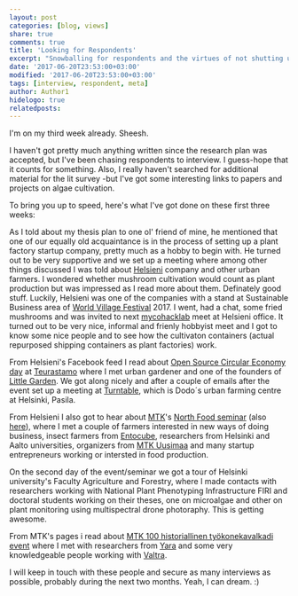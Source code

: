 ```yaml
---
layout: post
categories: [blog, views]
share: true
comments: true
title: 'Looking for Respondents'
excerpt: "Snowballing for respondents and the virtues of not shutting up (about your thesis)"
date: '2017-06-20T23:53:00+03:00'
modified: '2017-06-20T23:53:00+03:00'
tags: [interview, respondent, meta]
author: Author1
hidelogo: true
relatedposts:
---
```

I'm on my third week already. Sheesh.

I haven't got pretty much anything written since the research plan was accepted, but I've been chasing respondents to interview. I guess-hope that it counts for something. Also, I really haven't searched for additional material for the lit survey -but I've got some interesting links to papers and projects on algae cultivation.

To bring you up to speed, here's what I've got done on these first three weeks:

As I told about my thesis plan to one ol' friend of mine, he mentioned that one of our equally old acquaintance is in the process of setting up a plant factory startup company, pretty much as a hobby to begin with. He turned out to be very supportive and we set up a meeting where among other things discussed I was told about [Helsieni](http://www.helsieni.fi) company and other urban farmers. I wondered whether mushroom cultivation would count as plant production but was impressed as I read more about them. Definately good stuff.
Luckily, Helsieni was one of the companies with a stand at Sustainable Business area of [World Village Festival](http://www.maailmakylassa.fi/english/home) 2017. I went, had a chat, some fried mushrooms and was invited to next [mycohacklab](http://mycohacklab.org) meet at Helsieni office. It turned out to be very nice, informal and frienly hobbyist meet and I got to know some nice people and to see how the cultivaton containers (actual repurposed shipping containers as plant factories) work.

From Helsieni's Facebook feed I read about [Open Source Circular Economy day](https://www.facebook.com/events/2299096813648177) at [Teurastamo](www.teurastamo.com) where I met urban gardener and one of the founders of [Little Garden](http://pikkupuutarha.fi). We got along nicely and after a couple of emails after the event set up a meeting at [Turntable](http://kaantopoyta.fi), which is Dodo´s urban farming centre at Helsinki, Pasila.

From Helsieni I also got to hear about [MTK](https://www.mtk.fi)'s [North Food seminar](https://startnorth.com/#/event/77) (also [here](https://docs.google.com/forms/d/e/1FAIpQLSdNV7kSAFjqLBi_fU74vj3fIH4aIP1m1pl_p6Hde4e3Gv9gtg/viewform?c=0&w=1)), where I met a couple of farmers interested in new ways of doing business, insect farmers from [Entocube](https://www.entocube.com), researchers from Helsinki and Aalto universities, organizers from [MTK Uusimaa](http://www.mtkuusimaa.fi) and many startup entrepreneurs working or intersted in food production.

On the second day of the event/seminar we got a tour of Helsinki university's Faculty Agriculture and Forestry, where I made contacts with researchers working with National Plant Phenotyping Infrastructure FIRI and doctoral students working on their theses, one on microalgae and other on plant monitoring using multispectral drone photoraphy. This is getting awesome.

From MTK's pages i read about [MTK 100 historiallinen työkonekavalkadi event](https://www.mtk.fi/mtk_100/tyokonekavalkadi/fi_FI/tyokonekavalkadi/) where I met with researchers from [Yara](http://www.yara.fi) and some very knowledgeable people working with [Valtra](http://www.valtra.fi).

I will keep in touch with these people and secure as many interviews as possible, probably during the next two months. Yeah, I can dream. :)
